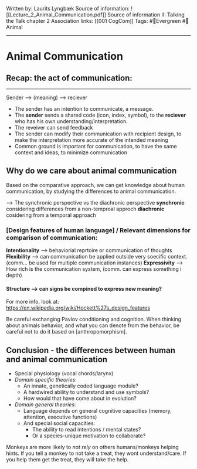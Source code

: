 Written by: Laurits Lyngbæk
Source of information: ![[Lecture_2_Animal_Communication.pdf]]
Source of information II: Talking the Talk chapter 2
Association links: [[001 CogCom]]
Tags: #🌲Evergreen #🐒Animal 
___
# Animal Communication
## Recap: the act of communication:

___
Sender --> (meaning) --> reciever

- The sender has an intention to communicate, a message.
- The **sender** sends a shared code (icon, index, symbol), to the **reciever** who has his own understanding/interpretation. 
- The reveiver can send feedback
- The sender can modify their communication with recipient design, to make the interpretation more accurate of the intended meaning
- Common ground is important for communication, to have the same context and ideas, to minimize communication

## Why do we care about animal communication
Based on the comparative approach, we can get knowledge about human communication, by studying the differences to animal communication.

--> The synchronic perspective vs the diachronic perspective
**synchronic** considering differences from a non-temproal approch
**diachronic** cosidering from a temporal approach

### [Design features of human language] / Relevant dimensions for comparison of communication:
**Intentionality** --> behaviorial reprtoire or communication of thoughts
**Flexibility** --> can communication be applied outside very soecific context. (comm... be used for multiple communication instances)
**Expressivity** --> How rich is the communication system, (comm. can express something i depth)
#### **Structure** --> can signs be compined to express new meaning?
For more info, look at: https://en.wikipedia.org/wiki/Hockett%27s_design_features

Be careful exchanging Pavlov conditioning and cognition.
When thinking about animals behavior, and what you can denote from the behavior, be careful not to do it based on [anthropomorphism].

## **Conclusion** - the differences between human and animal communication
- Special physiology (vocal chords/larynx) 
- *Domain specific theories*: 
	-  An innate, genetically coded language module? 
	-  A hardwired ability to understand and use symbols? 
	-  How would that have come about in evolution? 
- *Domain general theories*: 
	- Language depends on general cognitive capacities (memory, attention, executive functions) 
	- And special social capacities: 
		- The ability to read intentions / mental states? 
		- Or a species-unique motivation to collaborate?


Monkeys are more likely to *not rely* on others humans/monkeys helping hints. If you tell a monkey to not take a treat, they wont understand/care. If you help them get the treat, they will take the help.




